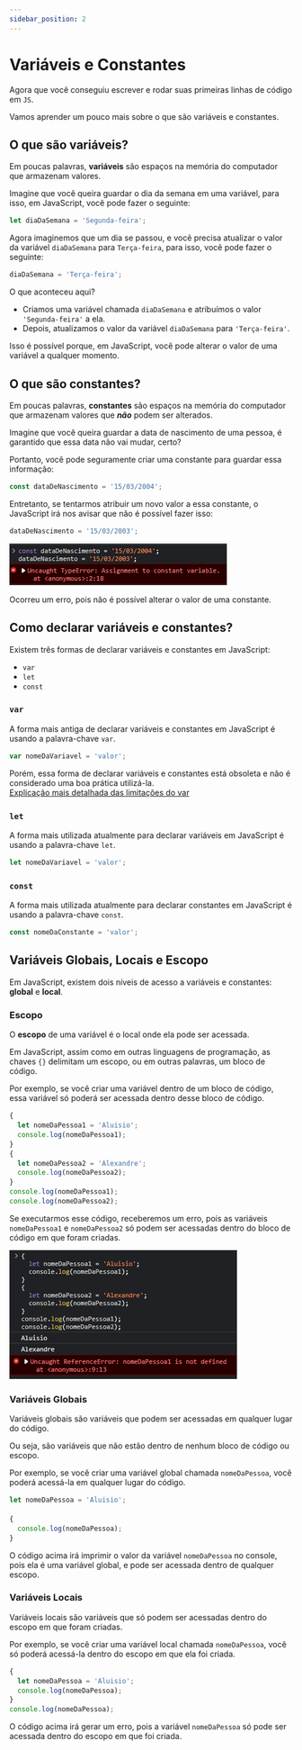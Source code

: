 ```yaml
---
sidebar_position: 2
---
```


# Variáveis e Constantes

Agora que você conseguiu escrever e rodar suas primeiras linhas de código em `JS`.

Vamos aprender um pouco mais sobre o que são variáveis e constantes.

## O que são variáveis?

Em poucas palavras, **variáveis** são espaços na memória do computador que armazenam valores.

Imagine que você queira guardar o dia da semana em uma variável, para isso, em JavaScript, você pode fazer o seguinte:

```js
let diaDaSemana = 'Segunda-feira';
```

Agora imaginemos que um dia se passou, e você precisa atualizar o valor da variável `diaDaSemana` para `Terça-feira`, para isso, você pode fazer o seguinte:

```js
diaDaSemana = 'Terça-feira';
```

O que aconteceu aqui?

- Criamos uma variável chamada `diaDaSemana` e atribuímos o valor `'Segunda-feira'` a ela.
- Depois, atualizamos o valor da variável `diaDaSemana` para `'Terça-feira'`.

Isso é possível porque, em JavaScript, você pode alterar o valor de uma variável a qualquer momento.

## O que são constantes?

Em poucas palavras, **constantes** são espaços na memória do computador que armazenam valores que **_não_** podem ser alterados.

Imagine que você queira guardar a data de nascimento de uma pessoa, é garantido que essa data não vai mudar, certo?

Portanto, você pode seguramente criar uma constante para guardar essa informação:

```js
const dataDeNascimento = '15/03/2004';
```

Entretanto, se tentarmos atribuir um novo valor a essa constante, o JavaScript irá nos avisar que não é possível fazer isso:

```js
dataDeNascimento = '15/03/2003';
```

![Erro ao tentar alterar o valor de uma constante](../../../static/img/javascript/variables/variables-js-1.png)

Ocorreu um erro, pois não é possível alterar o valor de uma constante.

## Como declarar variáveis e constantes?

Existem três formas de declarar variáveis e constantes em JavaScript:

- `var`
- `let`
- `const`

### `var`

A forma mais antiga de declarar variáveis e constantes em JavaScript é usando a palavra-chave `var`.

```js
var nomeDaVariavel = 'valor';
```

Porém, essa forma de declarar variáveis e constantes está obsoleta e não é considerado uma boa prática utilizá-la.<br/>
[Explicação mais detalhada das limitações do var](https://javascript.plainenglish.io/4-reasons-why-var-is-considered-obsolete-in-modern-javascript-a30296b5f08f)

### `let`

A forma mais utilizada atualmente para declarar variáveis em JavaScript é usando a palavra-chave `let`.

```js
let nomeDaVariavel = 'valor';
```

### `const`

A forma mais utilizada atualmente para declarar constantes em JavaScript é usando a palavra-chave `const`.

```js
const nomeDaConstante = 'valor';
```

## Variáveis Globais, Locais e Escopo

Em JavaScript, existem dois níveis de acesso a variáveis e constantes: **global** e **local**.

### Escopo

O **escopo** de uma variável é o local onde ela pode ser acessada.

Em JavaScript, assim como em outras linguagens de programação, as chaves `{}` delimitam um escopo, ou em outras palavras, um bloco de código.

Por exemplo, se você criar uma variável dentro de um bloco de código, essa variável só poderá ser acessada dentro desse bloco de código.

```js
{
  let nomeDaPessoa1 = 'Aluisio';
  console.log(nomeDaPessoa1);
}
{
  let nomeDaPessoa2 = 'Alexandre';
  console.log(nomeDaPessoa2);
}
console.log(nomeDaPessoa1);
console.log(nomeDaPessoa2);
```

Se executarmos esse código, receberemos um erro, pois as variáveis `nomeDaPessoa1` e `nomeDaPessoa2` só podem ser acessadas dentro do bloco de código em que foram criadas.

![Erro ao tentar acessar variável fora do escopo](../../../static/img/javascript/variables/variables-js-2.png)

### Variáveis Globais

Variáveis globais são variáveis que podem ser acessadas em qualquer lugar do código.

Ou seja, são variáveis que não estão dentro de nenhum bloco de código ou escopo.

Por exemplo, se você criar uma variável global chamada `nomeDaPessoa`, você poderá acessá-la em qualquer lugar do código.

```js
let nomeDaPessoa = 'Aluisio';

{
  console.log(nomeDaPessoa);
}
```

O código acima irá imprimir o valor da variável `nomeDaPessoa` no console, pois ela é uma variável global, e pode ser acessada dentro de qualquer escopo.

### Variáveis Locais

Variáveis locais são variáveis que só podem ser acessadas dentro do escopo em que foram criadas.

Por exemplo, se você criar uma variável local chamada `nomeDaPessoa`, você só poderá acessá-la dentro do escopo em que ela foi criada.

```js
{
  let nomeDaPessoa = 'Aluisio';
  console.log(nomeDaPessoa);
}
console.log(nomeDaPessoa);
```

O código acima irá gerar um erro, pois a variável `nomeDaPessoa` só pode ser acessada dentro do escopo em que foi criada.

